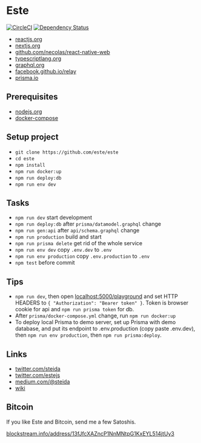 # Este

[![CircleCI](https://circleci.com/gh/este/este/tree/master.svg?style=svg)](https://circleci.com/gh/este/este/tree/master)
[![Dependency Status](https://david-dm.org/este/este.svg)](https://david-dm.org/este/este)

- [reactjs.org](https://reactjs.org/)
- [nextjs.org](https://nextjs.org/)
- [github.com/necolas/react-native-web](https://github.com/necolas/react-native-web)
- [typescriptlang.org](https://www.typescriptlang.org/)
- [graphql.org](https://graphql.org/)
- [facebook.github.io/relay](https://facebook.github.io/relay/)
- [prisma.io](https://www.prisma.io/)

## Prerequisites

- [nodejs.org](http://nodejs.org/)
- [docker-compose](https://www.docker.com/products/docker-engine)

## Setup project

- `git clone https://github.com/este/este`
- `cd este`
- `npm install`
- `npm run docker:up`
- `npm run deploy:db`
- `npm run env dev`

## Tasks

- `npm run dev` start development
- `npm run deploy:db` after `prisma/datamodel.graphql` change
- `npm run gen:api` after `api/schema.graphql` change
- `npm run production` build and start
- `npm run prisma delete` get rid of the whole service
- `npm run env dev` copy `.env.dev` to `.env`
- `npm run env production` copy `.env.production` to `.env`
- `npm test` before commit

## Tips

- `npm run dev`, then open [localhost:5000/playground](http://localhost:5000/playground) and set HTTP HEADERS to `{ "Authorization": "Bearer token" }`. Token is browser cookie for api and `npm run prisma token` for db.
- After `prisma/docker-compose.yml` change, run `npm run docker:up`
- To deploy local Prisma to demo server, set up Prisma with demo database, and put its endpoint to .env.production (copy paste .env.dev), then `npm run env production`, then `npm run prisma:deploy`.

## Links

- [twitter.com/steida](https://twitter.com/steida)
- [twitter.com/estejs](https://twitter.com/estejs)
- [medium.com/@steida](https://medium.com/@steida/)
- [wiki](https://github.com/este/este/wiki)

## Bitcoin

If you like Este and Bitcoin, send me a few Satoshis.

[blockstream.info/address/13fJfcXAZncP1NnMNtpG1KxEYL514jtUy3](https://blockstream.info/address/13fJfcXAZncP1NnMNtpG1KxEYL514jtUy3)
